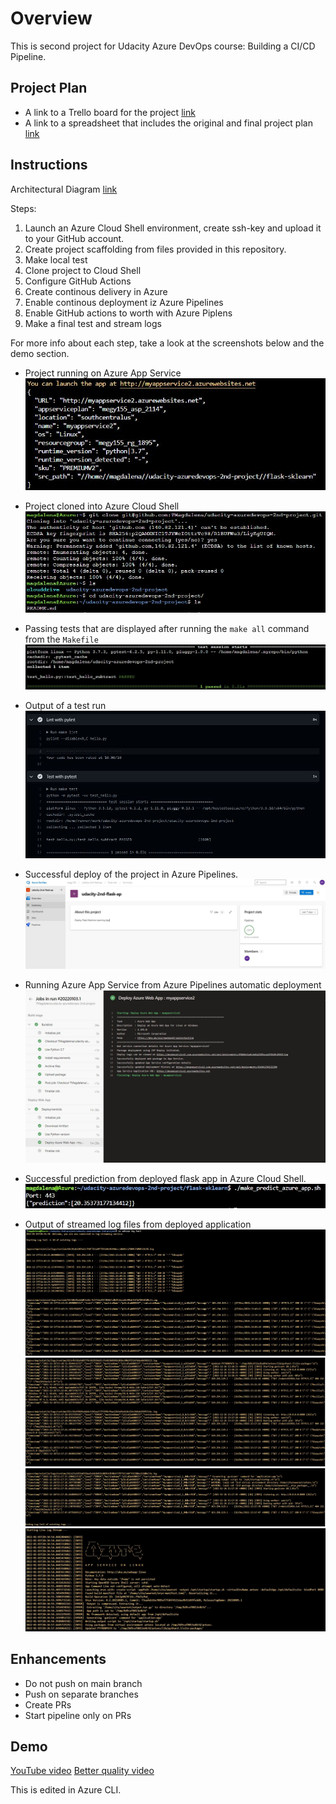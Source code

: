 # Overview

This is second project for Udacity Azure DevOps course: Building a CI/CD Pipeline. 

## Project Plan

* A link to a Trello board for the project
 [link](https://trello.com/b/ChL89FXI/udacity-2nd)
* A link to a spreadsheet that includes the original and final project plan
 [link](project-management-udacity-2nd.xlsx)

## Instructions

Architectural Diagram
[link](https://classroom.udacity.com/nanodegrees/nd082/parts/42614ad1-72a7-4cdf-8119-cbfacad88d57/modules/53c5d9eb-3795-4066-af43-68379c2c2650/lessons/f5d7c13a-0cea-4cc3-981e-3d0aa9d1b73d/concepts/c84a9d8b-89b0-4668-a014-f72ef73fcc0f)

Steps:
1.  Launch an Azure Cloud Shell environment, create ssh-key and upload it to your GitHub account.
2.  Create project scaffolding from files provided in this repository.
3.  Make local test
4.  Clone project to Cloud Shell
5.  Configure GitHub Actions
6.  Create continous delivery in Azure
7.  Enable continous deployment iz Azure Pipelines
8.  Enable GitHub actions to worth with Azure Piplens
9.  Make a final test and stream logs

For more info about each step, take a look at the screenshots below and the demo section.

* Project running on Azure App Service
 ![Screenshot](https://github.com/TMagdalena/udacity-azuredevops-2nd-project/blob/main/create%20an%20app%20service%20and%20deploy%20app.JPG)

* Project cloned into Azure Cloud Shell
 ![Screenshot](https://github.com/TMagdalena/udacity-azuredevops-2nd-project/blob/main/project%20cloned%20into%20ACS.JPG)

* Passing tests that are displayed after running the `make all` command from the `Makefile`
 ![Screenshot](https://github.com/TMagdalena/udacity-azuredevops-2nd-project/blob/main/local%20test%20passed.JPG)

* Output of a test run
 ![Screenshot](https://github.com/TMagdalena/udacity-azuredevops-2nd-project/blob/main/lint%20and%20test%20in%20GIT%20UI.JPG?raw=true)

* Successful deploy of the project in Azure Pipelines.
 ![Screenshot](https://github.com/TMagdalena/udacity-azuredevops-2nd-project/blob/main/successful%20deploy%20of%20the%20project%20in%20azure%20pipelines.JPG)

* Running Azure App Service from Azure Pipelines automatic deployment
 ![Screenshot](https://github.com/TMagdalena/udacity-azuredevops-2nd-project/blob/main/running%20azure%20app%20service%20from%20pipelines.JPG)

* Successful prediction from deployed flask app in Azure Cloud Shell.
 ![Screenshot](https://github.com/TMagdalena/udacity-azuredevops-2nd-project/blob/main/perform%20prediction.JPG)

* Output of streamed log files from deployed application
 ![Screenshot](https://github.com/TMagdalena/udacity-azuredevops-2nd-project/blob/main/logs1.JPG)
 ![Screenshot](https://github.com/TMagdalena/udacity-azuredevops-2nd-project/blob/main/logs2.JPG)
 ![Screenshot](https://github.com/TMagdalena/udacity-azuredevops-2nd-project/blob/main/logs3.JPG)
 ![Screenshot](https://github.com/TMagdalena/udacity-azuredevops-2nd-project/blob/main/logs4.JPG)

## Enhancements

* Do not push on main branch
* Push on separate branches
* Create PRs
* Start pipeline only on PRs

## Demo 

[YouTube video](-)
[Better quality video](https://kapwi.ng/c/YbUUChToAz)

This is edited in Azure CLI.
